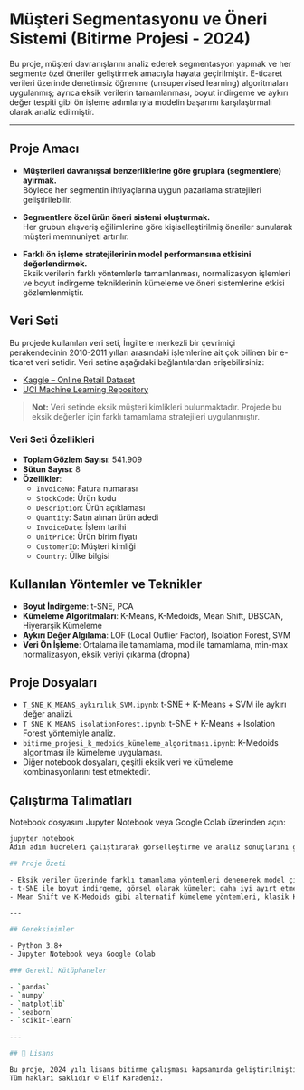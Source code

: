 # Müşteri Segmentasyonu ve Öneri Sistemi (Bitirme Projesi - 2024)

Bu proje, müşteri davranışlarını analiz ederek segmentasyon yapmak ve her segmente özel öneriler geliştirmek amacıyla hayata geçirilmiştir. E-ticaret verileri üzerinde denetimsiz öğrenme (unsupervised learning) algoritmaları uygulanmış; ayrıca eksik verilerin tamamlanması, boyut indirgeme ve aykırı değer tespiti gibi ön işleme adımlarıyla modelin başarımı karşılaştırmalı olarak analiz edilmiştir.

---

## Proje Amacı

- **Müşterileri davranışsal benzerliklerine göre gruplara (segmentlere) ayırmak.**  
  Böylece her segmentin ihtiyaçlarına uygun pazarlama stratejileri geliştirilebilir.

- **Segmentlere özel ürün öneri sistemi oluşturmak.**  
  Her grubun alışveriş eğilimlerine göre kişiselleştirilmiş öneriler sunularak müşteri memnuniyeti artırılır.

- **Farklı ön işleme stratejilerinin model performansına etkisini değerlendirmek.**  
  Eksik verilerin farklı yöntemlerle tamamlanması, normalizasyon işlemleri ve boyut indirgeme tekniklerinin kümeleme ve öneri sistemlerine etkisi gözlemlenmiştir.

 ##  Veri Seti

Bu projede kullanılan veri seti, İngiltere merkezli bir çevrimiçi perakendecinin 2010-2011 yılları arasındaki işlemlerine ait çok bilinen bir e-ticaret veri setidir. Veri setine aşağıdaki bağlantılardan erişebilirsiniz:
- [Kaggle – Online Retail Dataset](https://www.kaggle.com/datasets/vijayuv/onlineretail)
- [UCI Machine Learning Repository](https://archive.ics.uci.edu/dataset/352/online+retail)

> **Not:** Veri setinde eksik müşteri kimlikleri bulunmaktadır. Projede bu eksik değerler için farklı tamamlama stratejileri uygulanmıştır.

### Veri Seti Özellikleri

- **Toplam Gözlem Sayısı**: 541.909
- **Sütun Sayısı**: 8
- **Özellikler**:
  - `InvoiceNo`: Fatura numarası
  - `StockCode`: Ürün kodu
  - `Description`: Ürün açıklaması
  - `Quantity`: Satın alınan ürün adedi
  - `InvoiceDate`: İşlem tarihi
  - `UnitPrice`: Ürün birim fiyatı
  - `CustomerID`: Müşteri kimliği
  - `Country`: Ülke bilgisi


## Kullanılan Yöntemler ve Teknikler

- **Boyut İndirgeme**: t-SNE, PCA
- **Kümeleme Algoritmaları**: K-Means, K-Medoids, Mean Shift, DBSCAN, Hiyerarşik Kümeleme
- **Aykırı Değer Algılama**: LOF (Local Outlier Factor), Isolation Forest, SVM
- **Veri Ön İşleme**: Ortalama ile tamamlama, mod ile tamamlama, min-max normalizasyon, eksik veriyi çıkarma (dropna)

## Proje Dosyaları

- `T_SNE_K_MEANS_aykırılık_SVM.ipynb`: t-SNE + K-Means + SVM ile aykırı değer analizi.
- `T_SNE_K_MEANS_isolationForest.ipynb`: t-SNE + K-Means + Isolation Forest yöntemiyle analiz.
- `bitirme_projesi_k_medoids_kümeleme_algoritması.ipynb`: K-Medoids algoritması ile kümeleme uygulaması.
- Diğer notebook dosyaları, çeşitli eksik veri ve kümeleme kombinasyonlarını test etmektedir.

## Çalıştırma Talimatları

Notebook dosyasını Jupyter Notebook veya Google Colab üzerinden açın:

```bash
jupyter notebook
Adım adım hücreleri çalıştırarak görselleştirme ve analiz sonuçlarını gözlemleyin.

## Proje Özeti

- Eksik veriler üzerinde farklı tamamlama yöntemleri denenerek model çıktıları karşılaştırılmıştır.
- t-SNE ile boyut indirgeme, görsel olarak kümeleri daha iyi ayırt etmeyi sağlamıştır.
- Mean Shift ve K-Medoids gibi alternatif kümeleme yöntemleri, klasik K-Means algoritmasıyla karşılaştırmalı olarak değerlendirilmiştir.

---

## Gereksinimler

- Python 3.8+
- Jupyter Notebook veya Google Colab

### Gerekli Kütüphaneler

- `pandas`
- `numpy`
- `matplotlib`
- `seaborn`
- `scikit-learn`

---

## 📄 Lisans

Bu proje, 2024 yılı lisans bitirme çalışması kapsamında geliştirilmiştir.  
Tüm hakları saklıdır © Elif Karadeniz.



